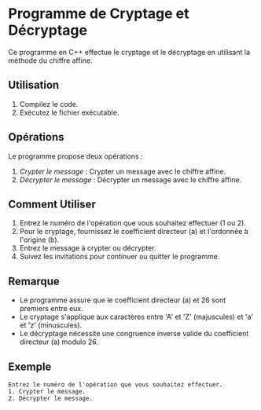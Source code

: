 # Programme de Cryptage et Décryptage

Ce programme en C++ effectue le cryptage et le décryptage en utilisant la méthode du chiffre affine.

## Utilisation

1. Compilez le code.
2. Exécutez le fichier exécutable.

## Opérations

Le programme propose deux opérations :
1. *Crypter le message* : Crypter un message avec le chiffre affine.
2. *Décrypter le message* : Décrypter un message avec le chiffre affine.

## Comment Utiliser

1. Entrez le numéro de l'opération que vous souhaitez effectuer (1 ou 2).
2. Pour le cryptage, fournissez le coefficient directeur (a) et l'ordonnée à l'origine (b).
3. Entrez le message à crypter ou décrypter.
4. Suivez les invitations pour continuer ou quitter le programme.

## Remarque

- Le programme assure que le coefficient directeur (a) et 26 sont premiers entre eux.
- Le cryptage s'applique aux caractères entre 'A' et 'Z' (majuscules) et 'a' et 'z' (minuscules).
- Le décryptage nécessite une congruence inverse valide du coefficient directeur (a) modulo 26.

## Exemple

```plaintext
Entrez le numéro de l'opération que vous souhaitez effectuer.
1. Crypter le message.
2. Décrypter le message.
